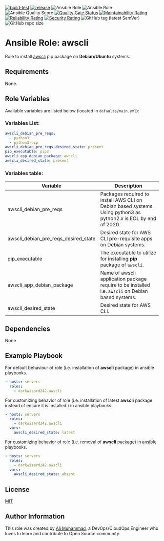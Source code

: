 [![build-test](https://github.com/darkwizard242/ansible-role-awscli/workflows/build-and-test/badge.svg?branch=master)](https://github.com/darkwizard242/ansible-role-awscli/actions?query=workflow%3Abuild-and-test) [![release](https://github.com/darkwizard242/ansible-role-awscli/workflows/release/badge.svg)](https://github.com/darkwizard242/ansible-role-awscli/actions?query=workflow%3Arelease) ![Ansible Role](https://img.shields.io/ansible/role/43831?color=dark%20green%20) ![Ansible Role](https://img.shields.io/ansible/role/d/43831?label=role%20downloads) ![Ansible Quality Score](https://img.shields.io/ansible/quality/43831?label=ansible%20quality%20score) [![Quality Gate Status](https://sonarcloud.io/api/project_badges/measure?project=ansible-role-awscli&metric=alert_status)](https://sonarcloud.io/dashboard?id=ansible-role-awscli) [![Maintainability Rating](https://sonarcloud.io/api/project_badges/measure?project=ansible-role-awscli&metric=sqale_rating)](https://sonarcloud.io/dashboard?id=ansible-role-awscli) [![Reliability Rating](https://sonarcloud.io/api/project_badges/measure?project=ansible-role-awscli&metric=reliability_rating)](https://sonarcloud.io/dashboard?id=ansible-role-awscli) [![Security Rating](https://sonarcloud.io/api/project_badges/measure?project=ansible-role-awscli&metric=security_rating)](https://sonarcloud.io/dashboard?id=ansible-role-awscli) ![GitHub tag (latest SemVer)](https://img.shields.io/github/tag/darkwizard242/ansible-role-awscli?label=release) ![GitHub repo size](https://img.shields.io/github/repo-size/darkwizard242/ansible-role-awscli?color=orange&style=flat-square)

# Ansible Role: awscli

Role to install [awscli](https://github.com/aws/aws-cli) pip package on **Debian/Ubuntu** systems.

## Requirements

None.

## Role Variables

Available variables are listed below (located in `defaults/main.yml`):

### Variables List:

```yaml
awscli_debian_pre_reqs:
  - python3
  - python3-pip
awscli_debian_pre_reqs_desired_state: present
pip_executable: pip3
awscli_app_debian_package: awscli
awscli_desired_state: present
```

### Variables table:

Variable                             | Description
------------------------------------ | ---------------------------------------------------------------------------------------------------------------
awscli_debian_pre_reqs               | Packages required to install AWS CLI on Debian based systems. Using python3 as python2.x is EOL by end of 2020.
awscli_debian_pre_reqs_desired_state | Desired state for AWS CLI pre-requisite apps on Debian systems.
pip_executable                       | The executable to utilize for installing **pip** package of `awscli`.
awscli_app_debian_package            | Name of awscli application package require to be installed i.e. `awscli` on Debian based systems.
awscli_desired_state                 | Desired state for AWS CLI.

## Dependencies

None

## Example Playbook

For default behaviour of role (i.e. installation of **awscli** package) in ansible playbooks.

```yaml
- hosts: servers
  roles:
    - darkwizard242.awscli
```

For customizing behavior of role (i.e. installation of latest **awscli** package instead of ensure it is installed ) in ansible playbooks.

```yaml
- hosts: servers
  roles:
    - darkwizard242.awscli
  vars:
    awscli_desired_state: latest
```

For customizing behavior of role (i.e. removal of **awscli** package) in ansible playbooks.

```yaml
- hosts: servers
  roles:
    - darkwizard242.awscli
  vars:
    awscli_desired_state: absent
```

## License

[MIT](https://github.com/darkwizard242/ansible-role-awscli/blob/master/LICENSE)

## Author Information

This role was created by [Ali Muhammad](https://alimuhammad.dev/), a DevOps/CloudOps Engineer who loves to learn and contribute to Open Source community.
